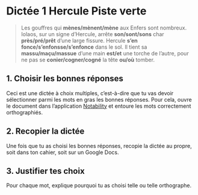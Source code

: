 # Dictée 1 Hercule Piste verte

> Les gouffres qui **mènes/mènent/mène** aux Enfers sont nombreux. Iolaos, sur un signe d’Hercule, arrête **son/sont/sons** char **près/pré/prêt** d’une large fissure. Hercule **s’en fonce/s’enfonsse/s’enfonce** dans le sol. Il tient sa **massu/maçu/massue** d’une main **est/et** une torche de l’autre, pour ne pas se **conier/cogner/cogné** la tête **ou/où** tomber.


## 1. Choisir les bonnes réponses
Ceci est une dictée à choix multiples, c’est-à-dire que tu vas devoir sélectionner parmi les mots en gras les bonnes réponses. Pour cela, ouvre le document dans l’application [Notability](notability://) et entoure les mots correctement orthographiés.

## 2. Recopier la dictée
Une fois que tu as choisi les bonnes réponses, recopie la dictée au propre, soit dans ton cahier, soit sur un Google Docs.

## 3. Justifier tes choix
Pour chaque mot, explique pourquoi tu as choisi telle ou telle orthographe.
